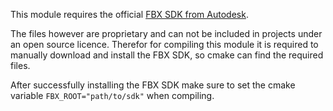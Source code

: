 This module requires the official [FBX SDK from Autodesk](https://aps.autodesk.com/developer/overview/fbx-sdk).

The files however are proprietary and can not be included in projects under an open source licence.
Therefor for compiling this module it is required to manually download and install the FBX SDK, so cmake can find the required files.

After successfully installing the FBX SDK make sure to set the cmake variable 
``FBX_ROOT="path/to/sdk"`` when compiling.